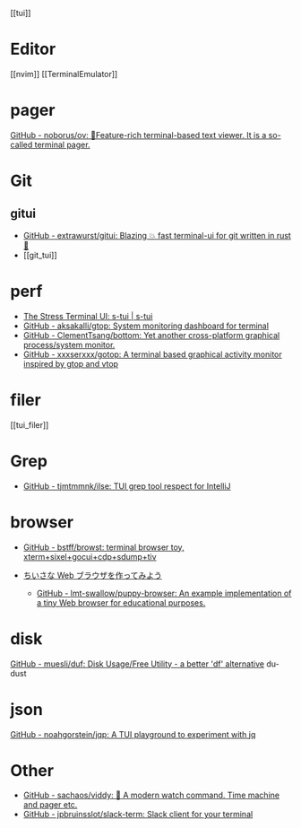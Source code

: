 [[tui]]

# Editor

[[nvim]]
[[TerminalEmulator]]

# pager

[GitHub - noborus/ov: 🎑Feature-rich terminal-based text viewer. It is a so-called terminal pager.](https://github.com/noborus/ov)

# Git

## gitui

- [GitHub - extrawurst/gitui: Blazing 💥 fast terminal-ui for git written in rust 🦀](https://github.com/extrawurst/gitui)
- [[git_tui]]

# perf

- [The Stress Terminal UI: s-tui | s-tui](https://amanusk.github.io/s-tui/)
- [GitHub - aksakalli/gtop: System monitoring dashboard for terminal](https://github.com/aksakalli/gtop)
- [GitHub - ClementTsang/bottom: Yet another cross-platform graphical process/system monitor.](https://github.com/ClementTsang/bottom)
- [GitHub - xxxserxxx/gotop: A terminal based graphical activity monitor inspired by gtop and vtop](https://github.com/xxxserxxx/gotop)

# filer

[[tui_filer]]

# Grep

- [GitHub - tjmtmmnk/ilse: TUI grep tool respect for IntelliJ](https://github.com/tjmtmmnk/ilse)

# browser

- [GitHub - bstff/browst: terminal browser toy, xterm+sixel+gocui+cdp+sdump+tiv](https://github.com/bstff/browst)

- [ちいさな Web ブラウザを作ってみよう](https://browserbook.shift-js.info/)
  - [GitHub - lmt-swallow/puppy-browser: An example implementation of a tiny Web browser for educational purposes.](https://github.com/lmt-swallow/puppy-browser)

# disk

[GitHub - muesli/duf: Disk Usage/Free Utility - a better 'df' alternative](https://github.com/muesli/duf)
du-dust

# json

[GitHub - noahgorstein/jqp: A TUI playground to experiment with jq](https://github.com/noahgorstein/jqp)

# Other

- [GitHub - sachaos/viddy: 👀 A modern watch command. Time machine and pager etc.](https://github.com/sachaos/viddy)
- [GitHub - jpbruinsslot/slack-term: Slack client for your terminal](https://github.com/jpbruinsslot/slack-term)
